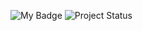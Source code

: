 ![My Badge](https://img.shields.io/badge/Hello-World-blue)
![Project Status](https://img.shields.io/badge/Project-Active-brightgreen)
